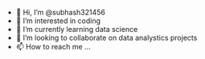 - 👋 Hi, I’m @subhash321456
- 👀 I’m interested in coding
- 🌱 I’m currently learning data science
- 💞️ I’m looking to collaborate on data analystics projects
- 📫 How to reach me ...

<!---
subhash321456/subhash321456 is a ✨ special ✨ repository because its `README.md` (this file) appears on your GitHub profile.
You can click the Preview link to take a look at your changes.
--->
